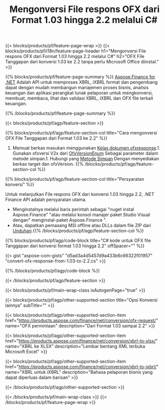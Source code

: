 ﻿---
title: Mengonversi File respons OFX dari Format 1.03 hingga 2.2 melalui C#
description: Kode sampel untuk OFX meminta file dari 1.03 ke 2.2 C# konversi. Gunakan kode contoh API untuk konversi permintaan batch OFX dalam aplikasi berbasis .NET. 
url: /id/net/conversion/ofx-response/
family: finance
platformtag: net
feature: conversion
informat: OFX Response 1.03
outformat: OFX Response 2.2
otherformats: OFX Response
---
{{< blocks/products/pf/feature-page-wrap >}}
{{< blocks/products/pf/i18n/feature-page-header h1="Mengonversi File respons OFX dari Format 1.03 hingga 2.2 melalui C#" h2="OFX File Tanggapan dari konversi 1.03 ke 2.2 tanpa perlu Microsoft Office diinstal." >}}

{{% blocks/products/pf/feature-page-summary %}}
[Aspose.Finance for .NET](https://products.aspose.com/finance/net/) Adalah API untuk memproses XBRL, iXBRL format dan pengembang dapat dengan mudah membangun manajemen proses bisnis, analisis keuangan dan aplikasi perangkat lunak pelaporan untuk mengkonversi, membuat, membaca, lihat dan validasi XBRL, iXBRL dan OFX file terkait keuangan. 

{{% /blocks/products/pf/feature-page-summary %}}

{{< blocks/products/pf/agp/feature-section >}}

{{% blocks/products/pf/agp/feature-section-col title="Cara mengonversi OFX File Tanggapan dari Format 1.03 ke 2.2" %}}
1. Memuat berkas masukan menggunakan [Kelas dokumen ofxresponse](https://apireference.aspose.com/finance/net/aspose.finance.ofx/ofxresponsedocument).1. Gunakan ofxversi V2x dari [OfxVersionEnum](https://apireference.aspose.com/finance/net/aspose.finance.ofx/ofxversionenum) Sebagai parameter dalam metode simpan.1. Hubungi yang [Metode Simpan](https://apireference.aspose.com/finance/net/aspose.finance.ofx/ofxresponsedocument/methods/save) Dengan menyediakan berkas target dan ofxVersion.
{{% /blocks/products/pf/agp/feature-section-col %}}

{{% blocks/products/pf/agp/feature-section-col title="Persyaratan konversi" %}}

Untuk melanjutkan File respons OFX dari konversi 1.03 hingga 2.2, .NET Finance API adalah persyaratan utama.
- Menginstalnya melalui baris perintah sebagai "nuget instal Aspose.Finance" "atau melalui konsol manajer paket Studio Visual dengan" menginstal-paket Aspose.Finance ".
- Atau, dapatkan pemasang MSI offline atau DLLs dalam file ZIP dari [Unduhan](https://downloads.aspose.com/finance/net).{{% /blocks/products/pf/agp/feature-section-col %}}

{{% blocks/products/pf/agp/code-block title="C# kode untuk OFX file Tanggapan dari konversi format 1.03 hingga 2.2" offSpacer="" %}}

{{< gist "aspose-com-gists" "d5ad3a4d5457d9a433b6c66322f01957" "convert-ofx-response-from-1.03-to-2.2.cs" >}}

{{% /blocks/products/pf/agp/code-block %}}

{{< /blocks/products/pf/agp/feature-section >}}

{{< blocks/products/pf/main-wrap-class isAutogenPage="true" >}}

{{< blocks/products/pf/agp/other-supported-section title="Opsi Konversi lainnya" subTitle="" >}}

{{< blocks/products/pf/agp/other-supported-section-item href="https://products.aspose.com/finance/net/conversion/ofx-request/" name="OFX permintaan" description="Dari Format 1.03 sampai 2.2" >}}

{{< blocks/products/pf/agp/other-supported-section-item href="https://products.aspose.com/finance/net/conversion/xbrl-to-xlsx/" name="XBRL ke XLSX" description="Lembar bentang XML terbuka Microsoft Excel" >}}

{{< blocks/products/pf/agp/other-supported-section-item href="https://products.aspose.com/finance/net/conversion/xbrl-to-ixbrl/" name="XBRL untuk iXBRL" description="Bahasa pelaporan bisnis yang dapat diperluas dalam barisan" >}}

{{< /blocks/products/pf/agp/other-supported-section >}}

{{< /blocks/products/pf/main-wrap-class >}}
{{< /blocks/products/pf/feature-page-wrap >}}